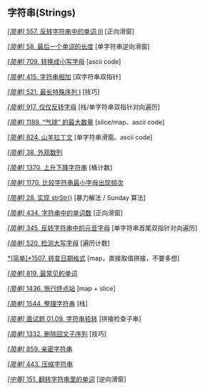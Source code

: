 ## 字符串(Strings)


[*[简单]* 557. 反转字符串中的单词 III](https://leetcode-cn.com/problems/reverse-words-in-a-string-iii/) [正向滑窗]

[*[简单]* 58. 最后一个单词的长度](https://leetcode-cn.com/problems/length-of-last-word/) [单字符串逆向滑窗]

[*[简单]* 709. 转换成小写字母](https://leetcode-cn.com/problems/to-lower-case/) [ascii code]

[*[简单]* 415. 字符串相加](https://leetcode-cn.com/problems/add-strings/) [双字符串双指针]

[*[简单]* 521. 最长特殊序列 Ⅰ](https://leetcode-cn.com/problems/longest-uncommon-subsequence-i/) [技巧]

[*[简单]* 917. 仅仅反转字母](https://leetcode-cn.com/problems/reverse-only-letters/) [栈/单字符串双指针对向遍历]

[*[简单]* 1189. “气球” 的最大数量](https://leetcode-cn.com/problems/maximum-number-of-balloons/) [slice/map、ascii code]

[*[简单]* 824. 山羊拉丁文](https://leetcode-cn.com/problems/goat-latin/) [单字符串滑窗、ascii code]

[*[简单]* 38. 外观数列](https://leetcode-cn.com/problems/count-and-say/)

[*[简单]* 1370. 上升下降字符串](https://leetcode-cn.com/problems/increasing-decreasing-string/) [桶计数]

[*[简单]* 1170. 比较字符串最小字母出现频次](https://leetcode-cn.com/problems/compare-strings-by-frequency-of-the-smallest-character/)

[*[简单]* 28. 实现 strStr()](https://leetcode-cn.com/problems/implement-strstr/) [暴力解法 / Sunday 算法]

[*[简单]* 434. 字符串中的单词数](https://leetcode-cn.com/problems/number-of-segments-in-a-string/) [正向滑窗]

[*[简单]* 345. 反转字符串中的元音字母](https://leetcode-cn.com/problems/reverse-vowels-of-a-string/) [单字符串首尾双指针对向遍历]

[*[简单]* 520. 检测大写字母](https://leetcode-cn.com/problems/detect-capital/) [遍历计数]

[*[简单]*1507. 转变日期格式](https://leetcode-cn.com/problems/reformat-date/) [map，直接取值拼接，不要多想]

[*[简单]* 819. 最常见的单词](https://leetcode-cn.com/problems/most-common-word/)

[*[简单]* 1436. 旅行终点站](https://leetcode-cn.com/problems/destination-city/) [map + slice]

[*[简单]* 1544. 整理字符串](https://leetcode-cn.com/problems/make-the-string-great/) [栈]

[*[简单]* 面试题 01.09. 字符串轮转](https://leetcode-cn.com/problems/string-rotation-lcci/) [拼接检查子串]

[*[简单]* 1332. 删除回文子序列](https://leetcode-cn.com/problems/remove-palindromic-subsequences/) [技巧]

[*[简单]* 859. 亲密字符串](https://leetcode-cn.com/problems/buddy-strings/)

[*[简单]* 443. 压缩字符串](https://leetcode-cn.com/problems/string-compression/)


[*[中等]* 151. 翻转字符串里的单词](https://leetcode-cn.com/problems/reverse-words-in-a-string/) [逆向滑窗]
